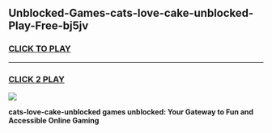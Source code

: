 
## Unblocked-Games-cats-love-cake-unblocked-Play-Free-bj5jv
<h3>
<a href="https://premium76.site?title=cats-love-cake-unblocked&ref=20M">CLICK TO PLAY</a></h3>
<hr>

<h3>
<a href="https://premium76.site?title=cats-love-cake-unblocked&ref=20M">CLICK 2 PLAY</a>
  
</h3>

<a href="https://premium76.site?title=cats-love-cake-unblocked&ref=19M"><img src="https://clearcache.store/games.png"></a>


**cats-love-cake-unblocked games unblocked: Your Gateway to Fun and Accessible Online Gaming**
